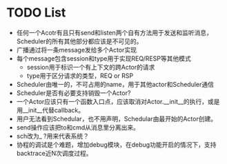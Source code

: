 TODO List
=========

- 任何一个Acotr有且只有send和listen两个自有方法用于发送和监听消息，Scheduler的所有其他部分都应该是不可见的。
- 广播通过将一条message发给多个Actor实现
- 每个message包含session和type用于实现REQ/RESP等其他模式
  - session用于标识一个有上下文的跨Actor的请求
  - type用于区分请求的类型，REQ or RSP
- Scheduler由唯一的，不可占用的name，用于其他actor和Scheduler通信
- Scheduler是否有必要支持销毁一个Actor?
- 一个Actor应该只有一个函数入口点，应该取消对Actor.__init__的执行，或是用__init__代替callback。
- 用户无法看到Schedular，也不用声明，Schedular由最开始的Actor创建。
- send操作应该把to和cmd从消息里分离出来。
- sch改为_ ?用来代表系统？
- 协程的调试是个难题，增加debug模块，在debug功能开启的情况下，支持backtrace近N次调度过程。
